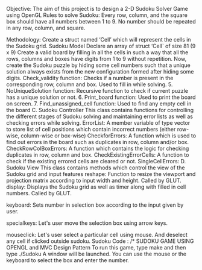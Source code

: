 Objective: The aim of this project is to design a 2-D Sudoku Solver Game using OpenGL
Rules to solve Sudoku: Every row, column, and the square box should have all numbers between 1 to 9. No number should be repeated in any row, column, and square.

Methodology: Create a struct named ‘Cell’ which will represent the cells in the Sudoku grid. Sudoku Model Declare an array of struct ‘Cell` of size 81 (9 x 9) Create a valid board by filling in all the cells in such a way that all the rows, columns and boxes have digits from 1 to 9 without repetition. Now, create the Sudoku puzzle by hiding some cell numbers such that a unique solution always exists from the new configuration formed after hiding some digits. Check_validity function: Checks if a number is present in the corresponding row, column and box. Used to fill in while solving. 5. NoUniqueSolution function: Recursive function to check if current puzzle has a unique solution or not. 6. Print_board function: Used to print the board on screen. 7. Find_unassigned_cell function: Used to find any empty cell in the board C. Sudoku Controller This class contains functions for controlling the different stages of Sudoku solving and maintaining error lists as well as checking errors while solving.
ErrorList: A member variable of type vector to store list of cell positions which contain incorrect numbers (either row-wise, column-wise or box-wise)
CheckforErrors: A function which is used to find out errors in the board such as duplicates in row, column and/or box.
CheckRowColBoxErrors: A function which contains the logic for checking duplicates in row, column and box.
CheckExistingErrorCells: A function to check if the existing errored cells are cleared or not.
SingleCellErrors: D. Sudoku View This class contains methods which control the view of the Sudoku grid and input features reshape: Function to resize the viewport and projection matrix according to input width and height. Called by GLUT.
display: Displays the Sudoku grid as well as timer along with filled in cell numbers. Called by GLUT.

keyboard: Sets number in selection box according to the input given by user.

specialkeys: Let's user move the selection box using arrow keys.

mouseclick: Let's user select a particular cell using mouse. And deselect any cell if clicked outside sudoku. Sudoku Code : /* SUDOKU GAME USING OPENGL and MVC Design Pattern To run this game, type make and then type ./Sudoku A window will be launched. You can use the mouse or the keyboard to select the box and enter the number.
